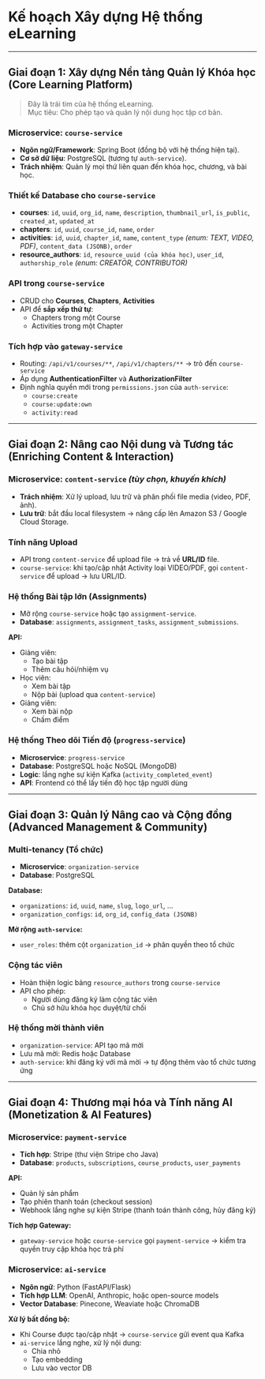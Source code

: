# Kế hoạch Xây dựng Hệ thống eLearning

---

## Giai đoạn 1: Xây dựng Nền tảng Quản lý Khóa học (Core Learning Platform)

> Đây là trái tim của hệ thống eLearning.  
> Mục tiêu: Cho phép tạo và quản lý nội dung học tập cơ bản.

### Microservice: `course-service`
- **Ngôn ngữ/Framework**: Spring Boot (đồng bộ với hệ thống hiện tại).
- **Cơ sở dữ liệu**: PostgreSQL (tương tự `auth-service`).
- **Trách nhiệm**: Quản lý mọi thứ liên quan đến khóa học, chương, và bài học.

### Thiết kế Database cho `course-service`
- **courses**: `id`, `uuid`, `org_id`, `name`, `description`, `thumbnail_url`, `is_public`, `created_at`, `updated_at`
- **chapters**: `id`, `uuid`, `course_id`, `name`, `order`
- **activities**: `id`, `uuid`, `chapter_id`, `name`, `content_type` *(enum: TEXT, VIDEO, PDF)*, `content_data (JSONB)`, `order`
- **resource_authors**: `id`, `resource_uuid (của khóa học)`, `user_id`, `authorship_role` *(enum: CREATOR, CONTRIBUTOR)*

### API trong `course-service`
- CRUD cho **Courses**, **Chapters**, **Activities**
- API để **sắp xếp thứ tự**:
  - Chapters trong một Course
  - Activities trong một Chapter

### Tích hợp vào `gateway-service`
- Routing: `/api/v1/courses/**`, `/api/v1/chapters/**` → trỏ đến `course-service`
- Áp dụng **AuthenticationFilter** và **AuthorizationFilter**
- Định nghĩa quyền mới trong `permissions.json` của `auth-service`:
  - `course:create`
  - `course:update:own`
  - `activity:read`

---

## Giai đoạn 2: Nâng cao Nội dung và Tương tác (Enriching Content & Interaction)

### Microservice: `content-service` *(tùy chọn, khuyến khích)*
- **Trách nhiệm**: Xử lý upload, lưu trữ và phân phối file media (video, PDF, ảnh).
- **Lưu trữ**: bắt đầu local filesystem → nâng cấp lên Amazon S3 / Google Cloud Storage.

### Tính năng Upload
- API trong `content-service` để upload file → trả về **URL/ID** file.
- `course-service`: khi tạo/cập nhật Activity loại VIDEO/PDF, gọi `content-service` để upload → lưu URL/ID.

### Hệ thống Bài tập lớn (Assignments)
- Mở rộng `course-service` hoặc tạo `assignment-service`.
- **Database**: `assignments`, `assignment_tasks`, `assignment_submissions`.

**API:**
- Giảng viên:
  - Tạo bài tập
  - Thêm câu hỏi/nhiệm vụ
- Học viên:
  - Xem bài tập
  - Nộp bài (upload qua `content-service`)
- Giảng viên:
  - Xem bài nộp
  - Chấm điểm

### Hệ thống Theo dõi Tiến độ (`progress-service`)
- **Microservice**: `progress-service`
- **Database**: PostgreSQL hoặc NoSQL (MongoDB)
- **Logic**: lắng nghe sự kiện Kafka (`activity_completed_event`)
- **API**: Frontend có thể lấy tiến độ học tập người dùng

---

## Giai đoạn 3: Quản lý Nâng cao và Cộng đồng (Advanced Management & Community)

### Multi-tenancy (Tổ chức)
- **Microservice**: `organization-service`
- **Database**: PostgreSQL

**Database:**
- `organizations`: `id`, `uuid`, `name`, `slug`, `logo_url`, ...
- `organization_configs`: `id`, `org_id`, `config_data (JSONB)`

**Mở rộng `auth-service`:**
- `user_roles`: thêm cột `organization_id` → phân quyền theo tổ chức

### Cộng tác viên
- Hoàn thiện logic bảng `resource_authors` trong `course-service`
- API cho phép:
  - Người dùng đăng ký làm cộng tác viên
  - Chủ sở hữu khóa học duyệt/từ chối

### Hệ thống mời thành viên
- `organization-service`: API tạo mã mời
- Lưu mã mời: Redis hoặc Database
- `auth-service`: khi đăng ký với mã mời → tự động thêm vào tổ chức tương ứng

---

## Giai đoạn 4: Thương mại hóa và Tính năng AI (Monetization & AI Features)

### Microservice: `payment-service`
- **Tích hợp**: Stripe (thư viện Stripe cho Java)
- **Database**: `products`, `subscriptions`, `course_products`, `user_payments`

**API:**
- Quản lý sản phẩm
- Tạo phiên thanh toán (checkout session)
- Webhook lắng nghe sự kiện Stripe (thanh toán thành công, hủy đăng ký)

**Tích hợp Gateway:**
- `gateway-service` hoặc `course-service` gọi `payment-service` → kiểm tra quyền truy cập khóa học trả phí

### Microservice: `ai-service`
- **Ngôn ngữ**: Python (FastAPI/Flask)
- **Tích hợp LLM**: OpenAI, Anthropic, hoặc open-source models
- **Vector Database**: Pinecone, Weaviate hoặc ChromaDB

**Xử lý bất đồng bộ:**
- Khi Course được tạo/cập nhật → `course-service` gửi event qua Kafka
- `ai-service` lắng nghe, xử lý nội dung:
  - Chia nhỏ
  - Tạo embedding
  - Lưu vào vector DB
